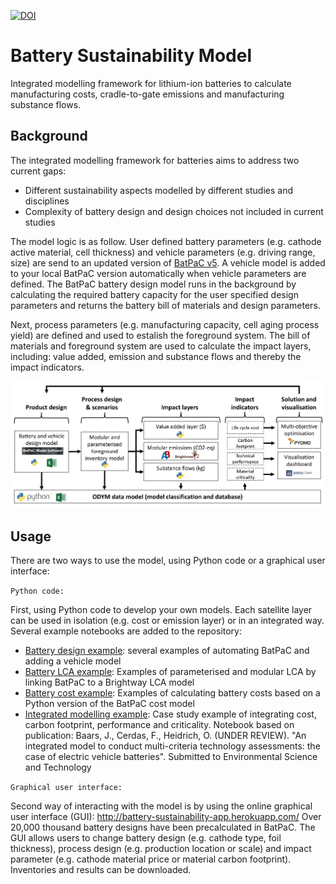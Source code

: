 [![DOI](https://zenodo.org/badge/540456211.svg)](https://zenodo.org/badge/latestdoi/540456211)


# Battery Sustainability Model
Integrated modelling framework for lithium-ion batteries to calculate manufacturing costs, cradle-to-gate emissions and manufacturing substance flows.

## Background
The integrated modelling framework for batteries aims to address two current gaps:
* Different sustainability aspects modelled by different studies and disciplines
 * Complexity of battery design and design choices not included in current studies

The model logic is as follow. User defined battery parameters (e.g. cathode active material, cell thickness) and vehicle parameters (e.g. driving range, size) are send to an updated version of [BatPaC v5](https://www.anl.gov/cse/batpac-model-software). A vehicle model is added to your local BatPaC version automatically when vehicle parameters are defined. The BatPaC battery design model runs in the background by calculating the required battery capacity for the user specified design parameters and returns the battery bill of materials and design parameters. 

Next, process parameters (e.g. manufacturing capacity, cell aging process yield) are defined and used to estalish the foreground system. The bill of materials and foreground system are used to calculate the impact layers, including: value added, emission and substance flows and thereby the impact indicators. 


<p align="center">
<img src="https://github.com/jbaars/Batt_Sust_Model/blob/main/docs/battery_model_overview.jpg" width="650">
</p>


## Usage

There are two ways to use the model, using Python code or a graphical user interface: <br>

`Python code:` <br>

First, using Python code to develop your own models. Each satellite layer can be used in isolation (e.g. cost or emission layer) or in an integrated way. Several example notebooks are added to the repository:
* [Battery design example](https://github.com/jbaars/Batt_Sust_Model/blob/main/example%20notebooks/Example%20battery%20design.ipynb): several examples of automating BatPaC and adding a vehicle model
* [Battery LCA example](https://github.com/jbaars/Batt_Sust_Model/blob/main/example%20notebooks/Example%20battery%20LCA.ipynb): Examples of parameterised and modular LCA by linking BatPaC to a Brightway LCA model
* [Battery cost example](https://github.com/jbaars/Batt_Sust_Model/blob/main/example%20notebooks/Example%20battery%20cost.ipynb ): Examples of calculating battery costs based on a Python version of the BatPaC cost model
* [Integrated modelling example](https://github.com/jbaars/Batt_Sust_Model/tree/main/example%20notebooks/Example%20publication%20-%20integrated%20modelling): Case study example of integrating cost, carbon footprint, performance and criticality. Notebook based on publication: Baars, J., Cerdas, F., Heidrich, O. (UNDER REVIEW). "An integrated model to conduct multi-criteria technology assessments: the case of electric vehicle batteries". Submitted to Environmental Science and Technology

`Graphical user interface:`<br>

Second way of interacting with the model is by using the online graphical user interface (GUI):
http://battery-sustainability-app.herokuapp.com/
Over 20,000 thousand battery designs have been precalculated in BatPaC. The GUI allows users to change battery design (e.g. cathode type, foil thickness), process design (e.g. production location or scale) and impact parameter (e.g. cathode material price or material carbon footprint). Inventories and results can be downloaded. 
